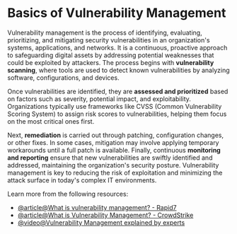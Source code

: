 # Basics of Vulnerability Management

Vulnerability management is the process of identifying, evaluating, prioritizing, and mitigating security vulnerabilities in an organization's systems, applications, and networks. It is a continuous, proactive approach to safeguarding digital assets by addressing potential weaknesses that could be exploited by attackers. The process begins with **vulnerability scanning**, where tools are used to detect known vulnerabilities by analyzing software, configurations, and devices. 

Once vulnerabilities are identified, they are **assessed and prioritized** based on factors such as severity, potential impact, and exploitability. Organizations typically use frameworks like CVSS (Common Vulnerability Scoring System) to assign risk scores to vulnerabilities, helping them focus on the most critical ones first.

Next, **remediation** is carried out through patching, configuration changes, or other fixes. In some cases, mitigation may involve applying temporary workarounds until a full patch is available. Finally, continuous **monitoring and reporting** ensure that new vulnerabilities are swiftly identified and addressed, maintaining the organization's security posture. Vulnerability management is key to reducing the risk of exploitation and minimizing the attack surface in today's complex IT environments.

Learn more from the following resources:

- [@article@What is vulnerability management? - Rapid7](https://www.rapid7.com/fundamentals/vulnerability-management-and-scanning/)
- [@article@What is Vulnerability Management? - CrowdStrike](https://www.crowdstrike.com/cybersecurity-101/vulnerability-management/)
- [@video@Vulnerability Management explained by experts](https://www.youtube.com/watch?v=RE6_Lo2wSIg)
